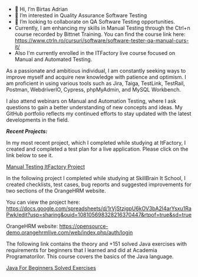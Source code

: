 - 👋 Hi, I’m Birtas Adrian
- 👀 I’m interested in Quality Assurance Software Testing
- 💞️ I’m looking to collaborate on QA Software Testing opportunities.
- Currently, I am enhancing my skills in Manual Testing through the Ctrl+n course recorded by Bittnet Training. You can find the course link here: https://www.ctrln.ro/cursuri/software/software-tester-qa-manual-curs-it/
- Also I'm currently enrolled in the ITFactory live course focused on Manual and Automated Testing.


As a passionate and ambitious individual, I am constantly seeking ways to improve myself and acquire new knowledge with patience and optimism. I am proficient in using various tools such as Jira, Taiga, TestLink, TestRail, Postman, WebdriverIO, Cypress, phpMyAdmin, and MySQL Workbench.

I also attend webinars on Manual and Automation Testing, where I ask questions to gain a better understanding of new concepts and ideas. My GitHub portfolio reflects my continued efforts to stay updated with the latest developments in the field.

***Recent Projects:***

In my most recent project, which I completed while studying at ItFactory, I created and completed a test plan for a live application. Please click on the link below to see it.

[Manual Testing ItFactory Project ](https://github.com/BirtasAdrian/Manual-Testing-Project-IT-Factory)

In the following project I completed while studying at SkillBrain It School, I created checklists, test cases, bug reports and suggested improvements for two sections of the OrangeHRM website. 

You can view the project here: https://docs.google.com/spreadsheets/d/1rVjStzjgpU6kOV3bA2l4arYsxu1RaPwk/edit?usp=sharing&ouid=108105698328216370447&rtpof=true&sd=true

OrangeHRM website:
https://opensource-demo.orangehrmlive.com/web/index.php/auth/login

The following link contains the theory and +151 solved Java exercises with requirements for beginners that I learned and did at Academia Programatorilor. This course covers the basics of the Java language.

[Java For Beginners Solved Exercises ](https://github.com/BirtasAdrian/Java-For-Beginners-Solved-Exercises)


<!---
BirtasAdrian/BirtasAdrian is a ✨ special ✨ repository because its `README.md` (this file) appears on your GitHub profile.
You can click the Preview link to take a look at your changes.
--->
